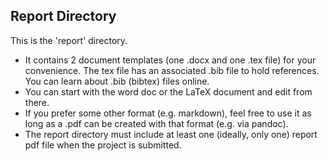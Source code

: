 ## Report Directory

This is the 'report' directory. 
- It contains 2 document templates (one .docx and one .tex file) for your convenience. The tex file has an associated .bib file to hold references. You can learn about .bib (bibtex) files online.
- You can start with the word doc or the LaTeX document and edit from there. 
- If you prefer some other format (e.g. markdown), feel free to use it as long as a .pdf can be created with that format (e.g. via pandoc).
- The report directory must include at least one (ideally, only one) report pdf 
  file when the project is submitted.
